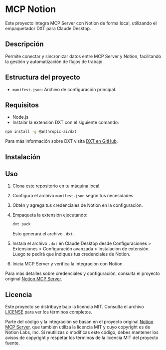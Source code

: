 
# MCP Notion

Este proyecto integra MCP Server con Notion de forma local, utilizando el empaquetador DXT para Claude Desktop.

## Descripción

Permite conectar y sincronizar datos entre MCP Server y Notion, facilitando la gestión y automatización de flujos de trabajo.

## Estructura del proyecto

- `manifest.json`: Archivo de configuración principal.

## Requisitos

- Node.js
- Instalar la extensión DXT con el siguiente comando:

```bash
npm install -g @anthropic-ai/dxt
```

Para más información sobre DXT visita [DXT en GitHub](https://github.com/anthropics/dxt).

## Instalación

## Uso

1. Clona este repositorio en tu máquina local.
2. Configura el archivo `manifest.json` según tus necesidades.
3. Obtén y agrega tus credenciales de Notion en la configuración.
4. Empaqueta la extensión ejecutando:

    ```bash
    dxt pack
    ```

    Esto generará el archivo `.dxt`.

5. Instala el archivo `.dxt` en Claude Desktop desde Configuraciones > Extensiones > Configuración avanzada > Instalación de extensión. Luego te pedirá que indiques tus credenciales de Notion.
6. Inicia MCP Server y verifica la integración con Notion.

Para más detalles sobre credenciales y configuración, consulta el proyecto original [Notion MCP Server](https://github.com/makenotion/notion-mcp-server).

## Licencia

Este proyecto se distribuye bajo la licencia MIT. Consulta el archivo [LICENSE](./LICENSE) para ver los términos completos.

Parte del código y la integración se basan en el proyecto original [Notion MCP Server](https://github.com/makenotion/notion-mcp-server), que también utiliza la licencia MIT y cuyo copyright es de Notion Labs, Inc. Si reutilizas o modificas este código, debes mantener los avisos de copyright y respetar los términos de la licencia MIT del proyecto fuente.
